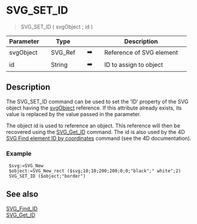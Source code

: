 <!-- SVG_SET_ID ( object ; id )
 -> object (Text)
 -> id (Text)-->
# SVG_SET_ID

> SVG_SET_ID ( svgObject ; id )

| Parameter |     | Type |     |     |     | Description |     |
| --- | --- | --- | --- | --- | --- | --- | --- |
| svgObject |     | SVG_Ref |     | ➡️ |     | Reference of SVG element |     |
| id  |     | String |     | ➡️ |     | ID to assign to object |     |

## Description

The SVG_SET_ID command can be used to set the ‘ID’ property of the SVG object having the [svgObject](# "Reference of SVG element") reference. If this attribute already exists, its value is replaced by the value passed in the parameter.

The object id is used to reference an object. This reference will then be recovered using the [SVG_Get_ID](SVG_Get_ID.md)  command. The id is also used by the 4D [SVG Find element ID by coordinates](https://doc.4d.com/4Dv19/4D/19.5/SVG-Find-element-ID-by-coordinates.301-6137565.en.html) command (see the 4D documentation).

### Example  

```4d
 $svg:=SVG_New   
 $object:=SVG_New_rect ($svg;10;10;200;200;0;0;"black";" white";2)  
 SVG_SET_ID ($object;"border")
```

## See also

[SVG_Find_ID](SVG_Find_ID.md)  
[SVG_Get_ID](SVG_Get_ID.md)
